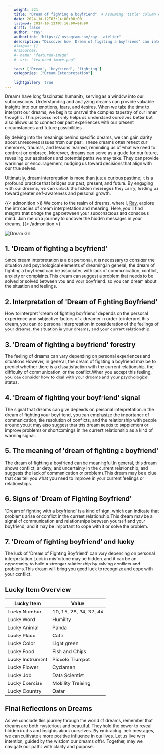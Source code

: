 ```yaml
---
    weight: 321
    title: "Dream of fighting a boyfriend"  # Assuming 'title' column exists
    date: 2024-10-12T03:16:00+08:00
    lastmod: 2024-10-12T03:16:00+08:00
    draft: false
    author: "ray"
    authorLink: "https://instagram.com/ray._.atelier"
    description: "Discover how 'Dream of fighting a boyfriend' can interpret your future and uncover its significant meanings in your life."
    #images: []
    #resources:
    #- name: "featured-image"
    #  src: "featured-image.png"
    
    tags: ['Dream', 'boyfriend', 'fighting']
    categories: ["Dream Interpretation"]
    
    lightgallery: true
---
```

    
Dreams have long fascinated humanity, serving as a window into our subconscious. Understanding and analyzing dreams can provide valuable insights into our emotions, fears, and desires. When we take the time to interpret our dreams, we begin to unravel the complex tapestry of our inner thoughts. This process not only helps us understand ourselves better but also allows us to connect our past experiences with our present circumstances and future possibilities.

By delving into the meanings behind specific dreams, we can gain clarity about unresolved issues from our past. These dreams often reflect our memories, traumas, and lessons learned, reminding us of what we need to confront or embrace. Moreover, dreams can serve as a guide for our future, revealing our aspirations and potential paths we may take. They can provide warnings or encouragement, nudging us toward decisions that align with our true selves.

Ultimately, dream interpretation is more than just a curious pastime; it is a profound practice that bridges our past, present, and future. By engaging with our dreams, we can unlock the hidden messages they carry, leading us toward greater self-awareness and personal growth.

{{< admonition >}}
Welcome to the realm of dreams, where I, [Ray](https://instagram.com/ray._.atelier), explore the intricacies of dream interpretation and meaning. Here, you’ll find insights that bridge the gap between your subconscious and conscious mind. Join me on a journey to uncover the hidden messages in your dreams.
{{< /admonition >}}

![Dream Grl](https://cdn.pixabay.com/photo/2017/11/02/03/35/gothic-2910057_1280.jpg "Dream Grl")

## 1. 'Dream of fighting a boyfriend'
Since dream interpretation is a bit personal, it is necessary to consider the situation and psychological elements of dreaming.In general, the dream of fighting a boyfriend can be associated with lack of communication, conflict, anxiety or complaints.This dream can suggest a problem that needs to be solved or solved between you and your boyfriend, so you can dream about the situation and feelings.

## 2. Interpretation of 'Dream of Fighting Boyfriend'
How to interpret 'dream of fighting boyfriend' depends on the personal experience and subjective factors of a dreamer.In order to interpret this dream, you can do personal interpretation in consideration of the feelings of your dreams, the situation in your dreams, and your current relationship.

## 3. 'Dream of fighting a boyfriend' forestry
The feeling of dreams can vary depending on personal experiences and situations.However, in general, the dream of fighting a boyfriend may be to predict whether there is a dissatisfaction with the current relationship, the difficulty of communication, or the conflict.When you accept this feeling, you can consider how to deal with your dreams and your psychological status.

## 4. 'Dream of fighting your boyfriend' signal
The signal that dreams can give depends on personal interpretation.In the dream of fighting your boyfriend, you can emphasize the importance of communication, the resolution of conflicts, and the relationship with people around you.It may also suggest that this dream needs to supplement or improve problems or shortcomings in the current relationship as a kind of warning signal.

## 5. The meaning of 'dream of fighting a boyfriend'
The dream of fighting a boyfriend can be meaningful.In general, this dream shows conflict, anxiety, and uncertainty in the current relationship, and suggests the lack of communication or problems.This dream may be a clue that can tell you what you need to improve in your current feelings or relationships.

## 6. Signs of 'Dream of Fighting Boyfriend'
'Dream of fighting with a boyfriend' is a kind of sign, which can indicate that problems arise or conflict in the current relationship.This dream may be a signal of communication and relationships between yourself and your boyfriend, and it may be important to cope with it or solve the problem.

## 7. 'Dream of fighting boyfriend' and lucky
The luck of 'Dream of Fighting Boyfriend' can vary depending on personal interpretation.Luck in misfortune may be hidden, and it can be an opportunity to build a stronger relationship by solving conflicts and problems.This dream will bring you good luck to recognize and cope with your conflict.

## Lucky Item Overview
| Lucky Item          | Value              |
|---------------|--------------------|
| Lucky Number        | 10, 15, 28, 34, 37, 44  |
| Lucky Word          | Humility |
| Lucky Animal        | Panda |
| Lucky Place         | Cafe     |
| Lucky Color         | Light green     |
| Lucky Food          | Fish and Chips      |
| Lucky Instrument    | Piccolo Trumpet |
| Lucky Flower        | Cyclamen    |
| Lucky Job           | Data Scientist       |
| Lucky Exercise      | Mobility Training  |
| Lucky Country       | Qatar    |


##  Final Reflections on Dreams

As we conclude this journey through the world of dreams, remember that dreams are both mysterious and beautiful. They hold the power to reveal hidden truths and insights about ourselves. By embracing their messages, we can cultivate a more positive influence in our lives. Let us live with intention, guided by the wisdom our dreams offer. Together, may we navigate our paths with clarity and purpose.

